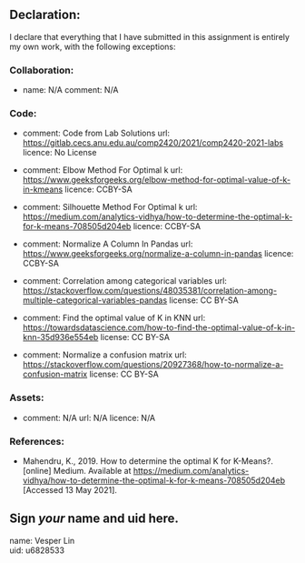 ## Declaration:

I declare that everything that I have submitted in this assignment is entirely my own work, with the following exceptions:


### Collaboration:
  - name: N/A
    comment: 
      N/A

### Code:
  - comment: Code from Lab Solutions
    url: https://gitlab.cecs.anu.edu.au/comp2420/2021/comp2420-2021-labs
    licence: No License
   
  - comment: Elbow Method For Optimal k
    url: https://www.geeksforgeeks.org/elbow-method-for-optimal-value-of-k-in-kmeans
    licence: CCBY-SA 
    
  - comment: Silhouette Method For Optimal k
    url: https://medium.com/analytics-vidhya/how-to-determine-the-optimal-k-for-k-means-708505d204eb
    licence: CCBY-SA
    
  - comment: Normalize A Column In Pandas
    url: https://www.geeksforgeeks.org/normalize-a-column-in-pandas
    licence: CCBY-SA
    
  - comment: Correlation among categorical variables
    url: https://stackoverflow.com/questions/48035381/correlation-among-multiple-categorical-variables-pandas
    license: CC BY-SA
    
  - comment: Find the optimal value of K in KNN
    url: https://towardsdatascience.com/how-to-find-the-optimal-value-of-k-in-knn-35d936e554eb
    license: CC BY-SA
    
  - comment: Normalize a confusion matrix
    url: https://stackoverflow.com/questions/20927368/how-to-normalize-a-confusion-matrix
    license: CC BY-SA
    
### Assets:
  - comment: N/A
    url: N/A
    licence: N/A

### References:
  - Mahendru, K., 2019. How to determine the optimal K for K-Means?. [online] Medium. Available at <https://medium.com/analytics-vidhya/how-to-determine-the-optimal-k-for-k-means-708505d204eb> [Accessed 13 May 2021].


## Sign *your* name and uid here. 

name: Vesper Lin  
uid: u6828533

